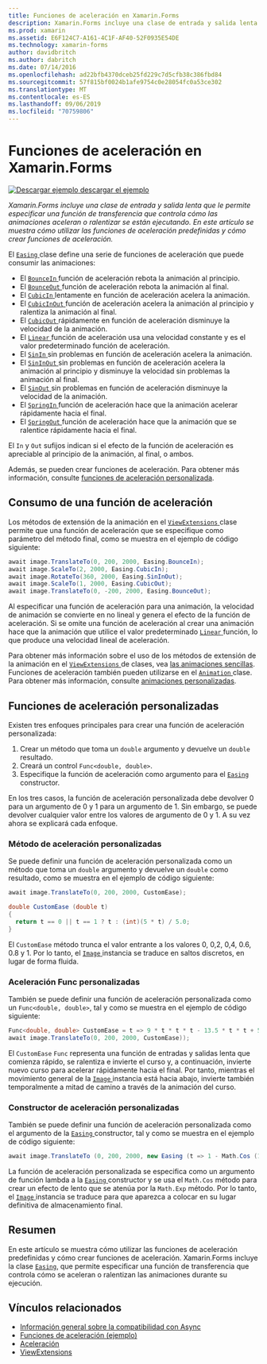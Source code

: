 ```yaml
---
title: Funciones de aceleración en Xamarin.Forms
description: Xamarin.Forms incluye una clase de entrada y salida lenta que le permite especificar una función de transferencia que controla cómo las animaciones aceleran o ralentizar se están ejecutando. En este artículo se muestra cómo usar las funciones de aceleración predefinidas y cómo crear funciones de aceleración personalizadas.
ms.prod: xamarin
ms.assetid: E6F124C7-A161-4C1F-AF40-52F0935E54DE
ms.technology: xamarin-forms
author: davidbritch
ms.author: dabritch
ms.date: 07/14/2016
ms.openlocfilehash: ad22bfb4370dceb25fd229c7d5cfb38c386fbd84
ms.sourcegitcommit: 57f815bf0024b1afe9754c0e28054fc0a53ce302
ms.translationtype: MT
ms.contentlocale: es-ES
ms.lasthandoff: 09/06/2019
ms.locfileid: "70759806"
---
```

# <a name="easing-functions-in-xamarinforms"></a>Funciones de aceleración en Xamarin.Forms

[![Descargar ejemplo](~/media/shared/download.png) descargar el ejemplo](https://docs.microsoft.com/samples/xamarin/xamarin-forms-samples/userinterface-animation-easing)

_Xamarin.Forms incluye una clase de entrada y salida lenta que le permite especificar una función de transferencia que controla cómo las animaciones aceleran o ralentizar se están ejecutando. En este artículo se muestra cómo utilizar las funciones de aceleración predefinidas y cómo crear funciones de aceleración._

El [ `Easing` ](xref:Xamarin.Forms.Easing) clase define una serie de funciones de aceleración que puede consumir las animaciones:

- El [ `BounceIn` ](xref:Xamarin.Forms.Easing.BounceIn) función de aceleración rebota la animación al principio.
- El [ `BounceOut` ](xref:Xamarin.Forms.Easing.BounceOut) función de aceleración rebota la animación al final.
- El [ `CubicIn` ](xref:Xamarin.Forms.Easing.CubicIn) lentamente en función de aceleración acelera la animación.
- El [ `CubicInOut` ](xref:Xamarin.Forms.Easing.CubicInOut) función de aceleración acelera la animación al principio y ralentiza la animación al final.
- El [ `CubicOut` ](xref:Xamarin.Forms.Easing.CubicOut) rápidamente en función de aceleración disminuye la velocidad de la animación.
- El [ `Linear` ](xref:Xamarin.Forms.Easing.Linear) función de aceleración usa una velocidad constante y es el valor predeterminado función de aceleración.
- El [ `SinIn` ](xref:Xamarin.Forms.Easing.SinIn) sin problemas en función de aceleración acelera la animación.
- El [ `SinInOut` ](xref:Xamarin.Forms.Easing.SinInOut) sin problemas en función de aceleración acelera la animación al principio y disminuye la velocidad sin problemas la animación al final.
- El [ `SinOut` ](xref:Xamarin.Forms.Easing.SinOut) sin problemas en función de aceleración disminuye la velocidad de la animación.
- El [ `SpringIn` ](xref:Xamarin.Forms.Easing.SpringIn) función de aceleración hace que la animación acelerar rápidamente hacia el final.
- El [ `SpringOut` ](xref:Xamarin.Forms.Easing.SpringOut) función de aceleración hace que la animación que se ralentice rápidamente hacia el final.

El `In` y `Out` sufijos indican si el efecto de la función de aceleración es apreciable al principio de la animación, al final, o ambos.

Además, se pueden crear funciones de aceleración. Para obtener más información, consulte [funciones de aceleración personalizada](#customeasing).

## <a name="consuming-an-easing-function"></a>Consumo de una función de aceleración

Los métodos de extensión de la animación en el [ `ViewExtensions` ](xref:Xamarin.Forms.ViewExtensions) clase permite que una función de aceleración que se especifique como parámetro del método final, como se muestra en el ejemplo de código siguiente:

```csharp
await image.TranslateTo(0, 200, 2000, Easing.BounceIn);
await image.ScaleTo(2, 2000, Easing.CubicIn);
await image.RotateTo(360, 2000, Easing.SinInOut);
await image.ScaleTo(1, 2000, Easing.CubicOut);
await image.TranslateTo(0, -200, 2000, Easing.BounceOut);
```

Al especificar una función de aceleración para una animación, la velocidad de animación se convierte en no lineal y genera el efecto de la función de aceleración. Si se omite una función de aceleración al crear una animación hace que la animación que utilice el valor predeterminado [ `Linear` ](xref:Xamarin.Forms.Easing.Linear) función, lo que produce una velocidad lineal de aceleración.

Para obtener más información sobre el uso de los métodos de extensión de la animación en el [ `ViewExtensions` ](xref:Xamarin.Forms.ViewExtensions) de clases, vea [las animaciones sencillas](~/xamarin-forms/user-interface/animation/simple.md). Funciones de aceleración también pueden utilizarse en el [ `Animation` ](xref:Xamarin.Forms.Animation) clase. Para obtener más información, consulte [animaciones personalizadas](~/xamarin-forms/user-interface/animation/custom.md).

<a name="customeasing" />

## <a name="custom-easing-functions"></a>Funciones de aceleración personalizadas

Existen tres enfoques principales para crear una función de aceleración personalizada:

1. Crear un método que toma un `double` argumento y devuelve un `double` resultado.
1. Creará un control `Func<double, double>`.
1. Especifique la función de aceleración como argumento para el [ `Easing` ](xref:Xamarin.Forms.Easing) constructor.

En los tres casos, la función de aceleración personalizada debe devolver 0 para un argumento de 0 y 1 para un argumento de 1. Sin embargo, se puede devolver cualquier valor entre los valores de argumento de 0 y 1. A su vez ahora se explicará cada enfoque.

### <a name="custom-easing-method"></a>Método de aceleración personalizadas

Se puede definir una función de aceleración personalizada como un método que toma un `double` argumento y devuelve un `double` como resultado, como se muestra en el ejemplo de código siguiente:

```csharp
await image.TranslateTo(0, 200, 2000, CustomEase);

double CustomEase (double t)
{
  return t == 0 || t == 1 ? t : (int)(5 * t) / 5.0;
}
```

El `CustomEase` método trunca el valor entrante a los valores 0, 0,2, 0,4, 0.6, 0.8 y 1. Por lo tanto, el [ `Image` ](xref:Xamarin.Forms.Image) instancia se traduce en saltos discretos, en lugar de forma fluida.

### <a name="custom-easing-func"></a>Aceleración Func personalizadas

También se puede definir una función de aceleración personalizada como un `Func<double, double>`, tal y como se muestra en el ejemplo de código siguiente:

```csharp
Func<double, double> CustomEase = t => 9 * t * t * t - 13.5 * t * t + 5.5 * t;
await image.TranslateTo(0, 200, 2000, CustomEase));
```

El `CustomEase` `Func` representa una función de entradas y salidas lenta que comienza rápido, se ralentiza e invierte el curso y, a continuación, invierte nuevo curso para acelerar rápidamente hacia el final. Por tanto, mientras el movimiento general de la [ `Image` ](xref:Xamarin.Forms.Image) instancia está hacia abajo, invierte también temporalmente a mitad de camino a través de la animación del curso.

### <a name="custom-easing-constructor"></a>Constructor de aceleración personalizadas

También se puede definir una función de aceleración personalizada como el argumento de la [ `Easing` ](xref:Xamarin.Forms.Easing) constructor, tal y como se muestra en el ejemplo de código siguiente:

```csharp
await image.TranslateTo (0, 200, 2000, new Easing (t => 1 - Math.Cos (10 * Math.PI * t) * Math.Exp (-5 * t)));
```

La función de aceleración personalizada se especifica como un argumento de función lambda a la [ `Easing` ](xref:Xamarin.Forms.Easing) constructor y se usa el `Math.Cos` método para crear un efecto de lento que se atenúa por la `Math.Exp` método. Por lo tanto, el [ `Image` ](xref:Xamarin.Forms.Image) instancia se traduce para que aparezca a colocar en su lugar definitiva de almacenamiento final.

## <a name="summary"></a>Resumen

En este artículo se muestra cómo utilizar las funciones de aceleración predefinidas y cómo crear funciones de aceleración. Xamarin.Forms incluye la clase [`Easing`](xref:Xamarin.Forms.Easing), que permite especificar una función de transferencia que controla cómo se aceleran o ralentizan las animaciones durante su ejecución.

## <a name="related-links"></a>Vínculos relacionados

- [Información general sobre la compatibilidad con Async](~/cross-platform/platform/async.md)
- [Funciones de aceleración (ejemplo)](https://docs.microsoft.com/samples/xamarin/xamarin-forms-samples/userinterface-animation-easing)
- [Aceleración](xref:Xamarin.Forms.Easing)
- [ViewExtensions](xref:Xamarin.Forms.ViewExtensions)
